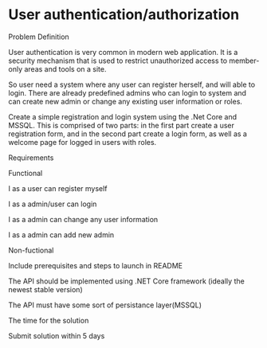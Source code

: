 <h1>User authentication/authorization </h1>

Problem Definition

User authentication is very common in modern web application. It is a security mechanism that is used to restrict unauthorized access to member-only areas and tools on a site.

So user need a system where any user can register herself, and will able to login. There are already predefined admins who can login to system and can create new admin or change any existing user information or roles.

Create a simple registration and login system using the .Net Core and MSSQL. This is comprised of two parts: in the first part create a user registration form, and in the second part create a login form, as well as a welcome page for logged in users with roles.


Requirements

Functional

I as a user can register myself

I as a admin/user can login

I as a admin can change any user information

I as a admin can add new admin


Non-fuctional

Include prerequisites and steps to launch in README

The API should be implemented using .NET Core framework (ideally the newest stable version)

The API must have some sort of persistance layer(MSSQL)


The time for the solution

Submit solution within 5 days
